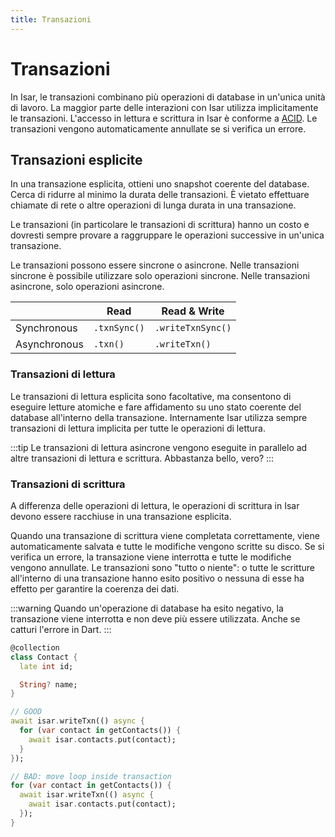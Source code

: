 ```yaml
---
title: Transazioni
---
```


# Transazioni

In Isar, le transazioni combinano più operazioni di database in un'unica unità di lavoro. La maggior parte delle interazioni con Isar utilizza implicitamente le transazioni. L'accesso in lettura e scrittura in Isar è conforme a [ACID](http://en.wikipedia.org/wiki/ACID). Le transazioni vengono automaticamente annullate se si verifica un errore.

## Transazioni esplicite

In una transazione esplicita, ottieni uno snapshot coerente del database. Cerca di ridurre al minimo la durata delle transazioni. È vietato effettuare chiamate di rete o altre operazioni di lunga durata in una transazione.

Le transazioni (in particolare le transazioni di scrittura) hanno un costo e dovresti sempre provare a raggruppare le operazioni successive in un'unica transazione.

Le transazioni possono essere sincrone o asincrone. Nelle transazioni sincrone è possibile utilizzare solo operazioni sincrone. Nelle transazioni asincrone, solo operazioni asincrone.

|              | Read         | Read & Write      |
| ------------ | ------------ | ----------------- |
| Synchronous  | `.txnSync()` | `.writeTxnSync()` |
| Asynchronous | `.txn()`     | `.writeTxn()`     |

### Transazioni di lettura

Le transazioni di lettura esplicita sono facoltative, ma consentono di eseguire letture atomiche e fare affidamento su uno stato coerente del database all'interno della transazione. Internamente Isar utilizza sempre transazioni di lettura implicita per tutte le operazioni di lettura.

:::tip
Le transazioni di lettura asincrone vengono eseguite in parallelo ad altre transazioni di lettura e scrittura. Abbastanza bello, vero?
:::

### Transazioni di scrittura

A differenza delle operazioni di lettura, le operazioni di scrittura in Isar devono essere racchiuse in una transazione esplicita.

Quando una transazione di scrittura viene completata correttamente, viene automaticamente salvata e tutte le modifiche vengono scritte su disco. Se si verifica un errore, la transazione viene interrotta e tutte le modifiche vengono annullate. Le transazioni sono "tutto o niente": o tutte le scritture all'interno di una transazione hanno esito positivo o nessuna di esse ha effetto per garantire la coerenza dei dati.

:::warning
Quando un'operazione di database ha esito negativo, la transazione viene interrotta e non deve più essere utilizzata. Anche se catturi l'errore in Dart.
:::

```dart
@collection
class Contact {
  late int id;

  String? name;
}

// GOOD
await isar.writeTxn(() async {
  for (var contact in getContacts()) {
    await isar.contacts.put(contact);
  }
});

// BAD: move loop inside transaction
for (var contact in getContacts()) {
  await isar.writeTxn(() async {
    await isar.contacts.put(contact);
  });
}
```
